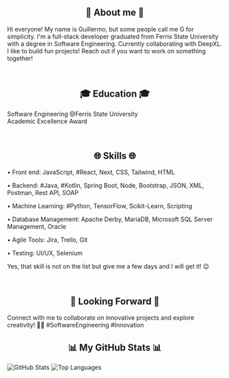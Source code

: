 <h2 align="center">👤 About me 👤</h2>

Hi everyone! My name is Guillermo, but some people call me G for simplicity. I'm a full-stack developer graduated from Ferris State University with a degree in Software Engineering. Currently collaborating with DeepXL. I like to build fun projects! Reach out if you want to work on something together!

</br>

<h2 align="center">🎓 Education 🎓</h2>

Software Engineering @Ferris State University </br>
Academic Excellence Award

</br>

<h2 align="center">🌐 Skills 🌐</h2>

• Front end: JavaScript, #React, Next, CSS, Tailwind, HTML

• Backend: #Java, #Kotlin, Spring Boot, Node, Bootstrap, JSON, XML, Postman, Rest API, SOAP

• Machine Learning: #Python, TensorFlow, Scikit-Learn, Scripting

• Database Management: Apache Derby, MariaDB, Microsoft SQL Server Management, Oracle

• Agile Tools: Jira, Trello, Git

• Testing: UI/UX, Selenium

Yes, that skill is not on the list but give me a few days and I will get it! 😉

</br>

<h2 align="center">🌟 Looking Forward 🌟</h2>

Connect with me to collaborate on innovative projects and explore creativity! 🤝✨ #SoftwareEngineering #Innovation

<h2 align="center">📊 My GitHub Stats 📊</h2>

![GitHub Stats](https://github-readme-stats.vercel.app/api?username=glizondo&show_icons=true&theme=dark)
![Top Languages](https://github-readme-stats.vercel.app/api/top-langs/?username=glizondo&layout=compact&theme=dark)





